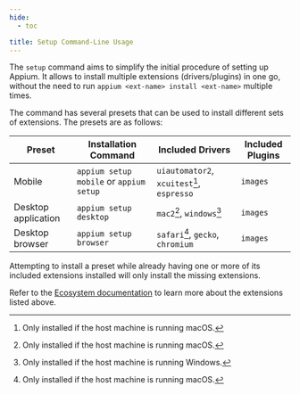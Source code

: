 ```yaml
---
hide:
  - toc

title: Setup Command-Line Usage
---
```


The `setup` command aims to simplify the initial procedure of setting up Appium. It allows to install
multiple extensions (drivers/plugins) in one go, without the need to run
`appium <ext-name> install <ext-name>` multiple times.

The command has several presets that can be used to install different sets of extensions.
The presets are as follows:

|Preset|Installation Command|Included Drivers|Included Plugins|
|--|--|--|--|
|Mobile|`appium setup mobile` or `appium setup`|`uiautomator2`, `xcuitest`[^1], `espresso`|`images`|
|Desktop application|`appium setup desktop`|`mac2`[^1], `windows`[^2]|`images`|
|Desktop browser|`appium setup browser`|`safari`[^1], `gecko`, `chromium`|`images`|

Attempting to install a preset while already having one or more of its included extensions installed
will only install the missing extensions.

Refer to the [Ecosystem documentation](../ecosystem/index.md) to learn more about the extensions
listed above.

[^1]: Only installed if the host machine is running macOS.
[^2]: Only installed if the host machine is running Windows.
